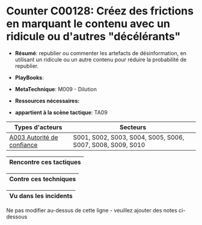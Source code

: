# Counter C00128: Créez des frictions en marquant le contenu avec un ridicule ou d'autres "décélérants"

* **Résumé**: republier ou commenter les artefacts de désinformation, en utilisant un ridicule ou un autre contenu pour réduire la probabilité de republier.

* **PlayBooks**:

* **MetaTechnique**: M009 - Dilution

* **Ressources nécessaires:**

* **appartient à la scène tactique**: TA09


|Types d'acteurs |Secteurs |
|----------- |------- |
|[A003 Autorité de confiance](../../generated_pages/actortypes/A003.md) |S001, S002, S003, S004, S005, S006, S007, S008, S009, S010 |



|Rencontre ces tactiques |
|---------------------- |



|Contre ces techniques |
|------------------------- |



|Vu dans les incidents |
|----------------- |


Ne pas modifier au-dessus de cette ligne - veuillez ajouter des notes ci-dessous